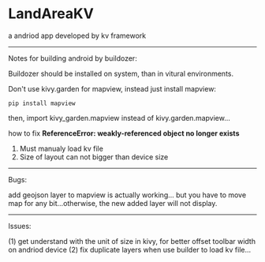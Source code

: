 # LandAreaKV
a andriod app developed by kv framework

---
Notes for building android by buildozer:

Buildozer should be installed on system, than in vitural environments.

Don't use kivy.garden for mapview, instead just install mapview:

```
pip install mapview
```
then, import kivy_garden.mapview instead of kivy.garden.mapview...


how to fix **ReferenceError: weakly-referenced object no longer exists**
1. Must manualy load kv file
2. Size of layout can not bigger than device size

---
Bugs:

add geojson layer to mapview is actually working...
but you have to move map for any bit...otherwise, the new added layer will not display.

---
Issues:

(1) get understand with the unit of size in kivy, for better offset toolbar width on andriod device
(2) fix duplicate layers when use builder to load kv file...